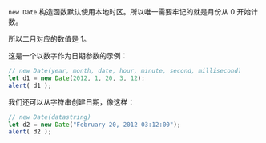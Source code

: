 `new Date` 构造函数默认使用本地时区。所以唯一需要牢记的就是月份从 0 开始计数。

所以二月对应的数值是 1。

这是一个以数字作为日期参数的示例：

```js run
// new Date(year, month, date, hour, minute, second, millisecond)
let d1 = new Date(2012, 1, 20, 3, 12);
alert( d1 );
```
我们还可以从字符串创建日期，像这样：

```js run
// new Date(datastring)
let d2 = new Date("February 20, 2012 03:12:00");
alert( d2 );
```
